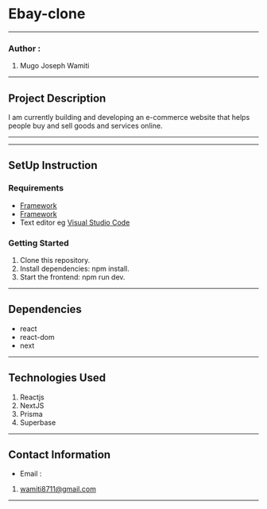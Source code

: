 #   Ebay-clone
*****
### Author :
1. Mugo Joseph Wamiti 
****
## Project Description
I am currently building and developing an e-commerce website that helps people buy and sell goods and services online.
******
*****
## SetUp Instruction
### Requirements
* [Framework](https://nextjs.org/)
* [Framework](https://legacy.reactjs.org/)
* Text editor eg [Visual Studio Code](https://code.visualstudio.com/download)


### Getting Started
1. Clone this repository.
2. Install dependencies: npm install.
3. Start the frontend: npm run dev.


*****
## Dependencies
- react
- react-dom
- next
*****
## Technologies Used
1. Reactjs
2. NextJS
3. Prisma
4. Superbase
*****
## Contact Information
* Email : 
1. wamiti8711@gmail.com
*****
